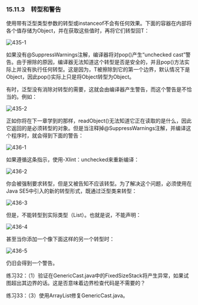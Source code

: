 ### 15.11.3　转型和警告

使用带有泛型类型参数的转型或instanceof不会有任何效果。下面的容器在内部将各个值存储为Object，并在获取这些值时，再将它们转型回T：

![435-1](../Images/image03272.jpeg)

如果没有@SuppressWarnings注解，编译器将对pop()产生“unchecked cast”警告。由于擦除的原因，编译器无法知道这个转型是否是安全的，并且pop()方法实际上并没有执行任何转型。这是因为，T被擦除到它的第一个边界，默认情况下是Object，因此pop()实际上只是将Object转型为Object。

有时，泛型没有消除对转型的需要，这就会由编译器产生警告，而这个警告是不恰当的。例如：

![435-2](../Images/image03273.jpeg)

正如你将在下一章学到的那样，readObject()无法知道它正在读取的是什么，因此它返回的是必须转型的对象。但是当注释掉@SuppressWarnings注解，并编译这个程序时，就会得到下面的警告：

![436-1](../Images/image03274.jpeg)

如果遵循这条指示，使用-Xlint：unchecked来重新编译：

![436-2](../Images/image03275.jpeg)

你会被强制要求转型，但是又被告知不应该转型。为了解决这个问题，必须使用在Java SE5中引入的新的转型形式，既通过泛型类来转型：

![436-3](../Images/image03276.jpeg)

但是，不能转型到实际类型（List<Widget>）。也就是说，不能声明：

![436-4](../Images/image03277.jpeg)

甚至当你添加一个像下面这样的另一个转型时：

![436-5](../Images/image03278.jpeg)

仍旧会得到一个警告。

练习32：（1）验证在GenericCast.java中的FixedSizeStack将产生异常，如果试图超出其边界的话。这是否意味着边界检查代码是不需要的？

练习33：（3）使用ArrayList修复GenericCast.java。